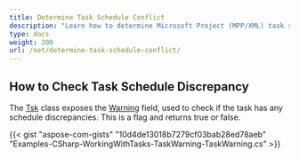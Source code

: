 ```yaml
---
title: Determine Task Schedule Conflict
description: "Learn how to determine Microsoft Project (MPP/XML) task schedule conflicts using Aspose.Tasks for .NET."
type: docs
weight: 300
url: /net/determine-task-schedule-conflict/
---
```


## **How to Check Task Schedule Discrepancy**
The [Tsk](https://apireference.aspose.com/tasks/net/aspose.tasks/tsk) class exposes the [Warning](https://apireference.aspose.com/tasks/net/aspose.tasks/tsk/fields/warning) field, used to check if the task has any schedule discrepancies. This is a flag and returns true or false.

{{< gist "aspose-com-gists" "10d4de13018b7279cf03bab28ed78aeb" "Examples-CSharp-WorkingWithTasks-TaskWarning-TaskWarning.cs" >}}
